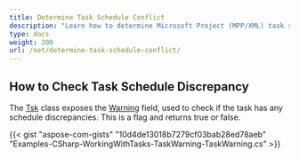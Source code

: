 ```yaml
---
title: Determine Task Schedule Conflict
description: "Learn how to determine Microsoft Project (MPP/XML) task schedule conflicts using Aspose.Tasks for .NET."
type: docs
weight: 300
url: /net/determine-task-schedule-conflict/
---
```


## **How to Check Task Schedule Discrepancy**
The [Tsk](https://apireference.aspose.com/tasks/net/aspose.tasks/tsk) class exposes the [Warning](https://apireference.aspose.com/tasks/net/aspose.tasks/tsk/fields/warning) field, used to check if the task has any schedule discrepancies. This is a flag and returns true or false.

{{< gist "aspose-com-gists" "10d4de13018b7279cf03bab28ed78aeb" "Examples-CSharp-WorkingWithTasks-TaskWarning-TaskWarning.cs" >}}
